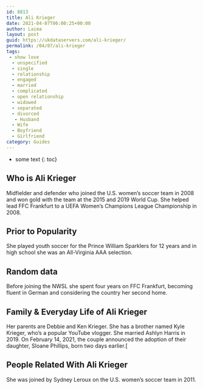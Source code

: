 ```yaml
---
id: 8813
title: Ali Krieger
date: 2021-04-07T06:00:25+00:00
author: Laima
layout: post
guid: https://ukdataservers.com/ali-krieger/
permalink: /04/07/ali-krieger
tags:
 - show love
  - unspecified
  - single
  - relationship
  - engaged
  - married
  - complicated
  - open relationship
  - widowed
  - separated
  - divorced
   - Husband
  - Wife
  - Boyfriend
  - Girlfriend
category: Guides
---
```


* some text
{: toc}


## Who is Ali Krieger
                  
                  
                  
Midfielder and defender who joined the U.S. women&#8217;s soccer team in 2008 and won gold with the team at the 2015 and 2019 World Cup. She helped lead FFC Frankfurt to a UEFA Women&#8217;s Champions League Championship in 2008.
                  
              
            
              
            
                
                
                
## Prior to Popularity
                  
                  
                  
She played youth soccer for the Prince William Sparklers for 12 years and in high school she was an All-Virginia AAA selection.
                  
              
            
              
            
                
                
                
## Random data
                  
                  
                  
Before joining the NWSL she spent four years on FFC Frankfurt, becoming fluent in German and considering the country her second home.
                  
              
            
              
            
                
                
                
## Family & Everyday Life of Ali Krieger
                  
                  
                  
Her parents are Debbie and Ken Krieger. She has a brother named Kyle Krieger, who&#8217;s a popular YouTube vlogger. She married Ashlyn Harris in 2019. On February 14, 2021, the couple announced the adoption of their daughter, Sloane Phillips, born two days earlier.[
                  
              
            
              
            
                
                
                
## People Related With Ali Krieger
                  
                  
                  
She was joined by Sydney Leroux on the U.S. women&#8217;s soccer team in 2011.
                  
              
            
              
            
                
              
            
              
              
            
            
              
            
          
          
          